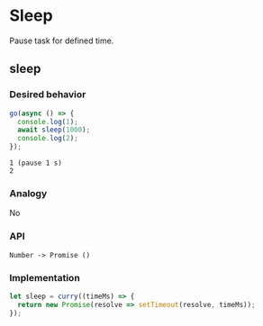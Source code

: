 # Sleep

Pause task for defined time.

## sleep

### Desired behavior

```js
go(async () => {
  console.log(1);
  await sleep(1000);
  console.log(2);
});
```

```
1 (pause 1 s)
2
```

### Analogy

No

### API

```
Number -> Promise ()
```

### Implementation

```js
let sleep = curry((timeMs) => {
  return new Promise(resolve => setTimeout(resolve, timeMs));
});
```

